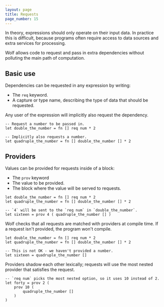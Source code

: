 ```yaml
---
layout: page
title: Requests
page_number: 15
---
```


In theory, expressions should only operate on their input data. In practice
this is difficult, because programs often require access to data sources and
extra services for processing.

Wolf allows code to request and pass in extra dependencies without polluting
the main path of computation.

## Basic use

Dependencies can be requested in any expression by writing:

- The `req` keyword.
- A capture or type name, describing the type of data that should be requested.

Any user of the expression will implicitly also request the dependency.

<!--wolf-->
```
-- Request a number to be passed in.
let double_the_number = fn [] req num * 2

-- Implicitly also requests a number.
let quadruple_the_number = fn [] double_the_number [] * 2
```

## Providers

Values can be provided for requests inside of a block:

- The `prov` keyword
- The value to be provided.
- The block where the value will be served to requests.

<!--wolf-->
```
let double_the_number = fn [] req num * 2
let quadruple_the_number = fn [] double_the_number [] * 2

-- `4` will be sent to the `req num` in `double_the_number`.
let sixteen = prov 4 ( quadruple_the_number [] )
```

Wolf checks that all requests are matched with providers at compile time. If a
request isn't provided, the program won't compile.

<!--wolf-->
```
let double_the_number = fn [] req num * 2
let quadruple_the_number = fn [] double_the_number [] * 2

-- This is not OK - we haven't provided a number.
let sixteen = quadruple_the_number []
```

Providers shadow each other lexically; requests will use the most nested
provider that satisfies the request.

<!--wolf-->
```
-- `req num` picks the most nested option, so it uses 10 instead of 2.
let forty = prov 2 (
	prov 10 (
		quadruple_the_number []
	)
)
```